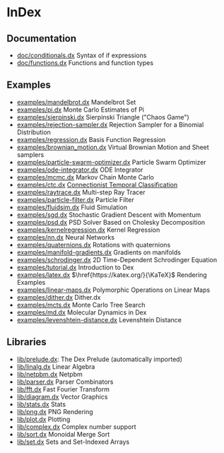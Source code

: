 # InDex

## Documentation

- [doc/conditionals.dx](conditionals.html) Syntax of if expressions
- [doc/functions.dx](functions.html) Functions and function types

## Examples

- [examples/mandelbrot.dx](examples/mandelbrot.html) Mandelbrot Set
- [examples/pi.dx](examples/pi.html) Monte Carlo Estimates of Pi
- [examples/sierpinski.dx](examples/sierpinski.html) Sierpinski Triangle ("Chaos Game")
- [examples/rejection-sampler.dx](examples/rejection-sampler.html) Rejection Sampler for a Binomial Distribution
- [examples/regression.dx](examples/regression.html) Basis Function Regression
- [examples/brownian_motion.dx](examples/brownian_motion.html) Virtual Brownian Motion and Sheet samplers
- [examples/particle-swarm-optimizer.dx](examples/particle-swarm-optimizer.html) Particle Swarm Optimizer
- [examples/ode-integrator.dx](examples/ode-integrator.html) ODE Integrator
- [examples/mcmc.dx](examples/mcmc.html) Markov Chain Monte Carlo
- [examples/ctc.dx](examples/ctc.html) [Connectionist Temporal Classification](https://www.cs.toronto.edu/~graves/icml_2006.pdf)
- [examples/raytrace.dx](examples/raytrace.html) Multi-step Ray Tracer
- [examples/particle-filter.dx](examples/particle-filter.html) Particle Filter
- [examples/fluidsim.dx](examples/fluidsim.html) Fluid Simulation
- [examples/sgd.dx](examples/sgd.html) Stochastic Gradient Descent with Momentum
- [examples/psd.dx](examples/psd.html) PSD Solver Based on Cholesky Decomposition
- [examples/kernelregression.dx](examples/kernelregression.html) Kernel Regression
- [examples/nn.dx](examples/nn.html) Neural Networks
- [examples/quaternions.dx](examples/quaternions.html) Rotations with quaternions
- [examples/manifold-gradients.dx](examples/manifold-gradients.html) Gradients on manifolds
- [examples/schrodinger.dx](examples/schrodinger.html) 2D Time-Dependent Schrodinger Equation
- [examples/tutorial.dx](examples/tutorial.html) Introduction to Dex
- [examples/latex.dx](examples/latex.html) $\href{https://katex.org/}{\KaTeX}$ Rendering Examples
- [examples/linear-maps.dx](examples/linear-maps.html) Polymorphic Operations on Linear Maps
- [examples/dither.dx](examples/dither.html) Dither.dx
- [examples/mcts.dx](examples/mcts.html) Monte Carlo Tree Search
- [examples/md.dx](examples/md.html) Molecular Dynamics in Dex
- [examples/levenshtein-distance.dx](examples/levenshtein-distance.html) Levenshtein Distance

## Libraries

- [lib/prelude.dx](prelude.html): The Dex Prelude (automatically imported)
- [lib/linalg.dx](lib/linalg.html) Linear Algebra
- [lib/netpbm.dx](lib/netpbm.html) Netpbm
- [lib/parser.dx](lib/parser.html) Parser Combinators
- [lib/fft.dx](lib/fft.html) Fast Fourier Transform
- [lib/diagram.dx](lib/diagram.html) Vector Graphics
- [lib/stats.dx](lib/stats.html) Stats
- [lib/png.dx](lib/png.html) PNG Rendering
- [lib/plot.dx](lib/plot.html) Plotting
- [lib/complex.dx](lib/complex.html) Complex number support
- [lib/sort.dx](lib/sort.html) Monoidal Merge Sort
- [lib/set.dx](lib/set.html) Sets and Set-Indexed Arrays

